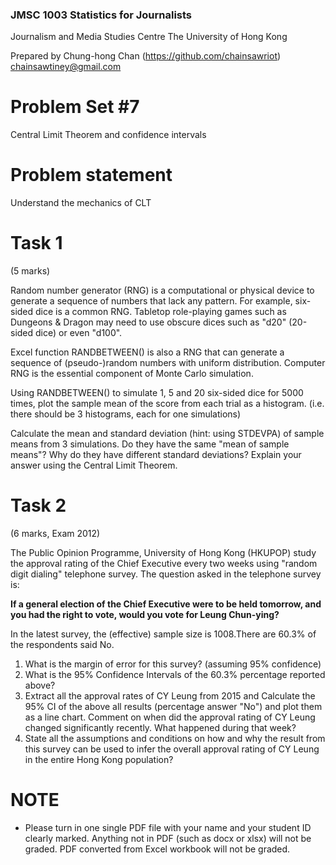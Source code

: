 ### JMSC 1003 Statistics for Journalists
Journalism and Media Studies Centre
The University of Hong Kong

Prepared by Chung-hong Chan (https://github.com/chainsawriot)  chainsawtiney@gmail.com

# Problem Set #7

Central Limit Theorem and confidence intervals

# Problem statement

Understand the mechanics of CLT

# Task 1

(5 marks)

Random number generator (RNG) is a computational or physical device to generate a sequence of numbers that lack any pattern. For example, six-sided dice is a common RNG. Tabletop role-playing games such as Dungeons & Dragon may need to use obscure dices such as "d20" (20-sided dice) or even "d100".

Excel function RANDBETWEEN() is also a RNG that can generate a sequence of (pseudo-)random numbers with uniform distribution. Computer RNG is the essential component of Monte Carlo simulation.

Using RANDBETWEEN() to simulate 1, 5 and 20 six-sided dice for 5000 times, plot the sample mean of the score from each trial as a histogram. (i.e. there should be 3 histograms, each for one simulations)

Calculate the mean and standard deviation (hint: using STDEVPA) of sample means from 3 simulations. Do they have the same "mean of sample means"? Why do they have different standard deviations? Explain your answer using the Central Limit Theorem.

# Task 2

(6 marks, Exam 2012)

The Public Opinion Programme, University of Hong Kong (HKUPOP) study the approval rating of the Chief Executive every two weeks using "random digit dialing" telephone survey. The question asked in the telephone survey is:

__If a general election of the Chief Executive were to be held tomorrow, and you had the right to vote, would you vote for Leung Chun-ying?__

In the latest survey, the (effective) sample size is 1008.There are 60.3% of the respondents said No.

1. What is the margin of error for this survey? (assuming 95% confidence)
2. What is the 95% Confidence Intervals of the 60.3% percentage reported above?
3. Extract all the approval rates of CY Leung from 2015 and Calculate the 95% CI of the above all results (percentage answer "No") and plot them as a line chart. Comment on when did the approval rating of CY Leung changed significantly recently. What happened during that week?
4. State all the assumptions and conditions on how and why the result from this survey can be used to infer the overall approval rating of CY Leung in the entire Hong Kong population?

# NOTE

* Please turn in one single PDF file with your name and your student ID clearly marked. Anything not in PDF (such as docx or xlsx) will not be graded. PDF converted from Excel workbook will not be graded.
